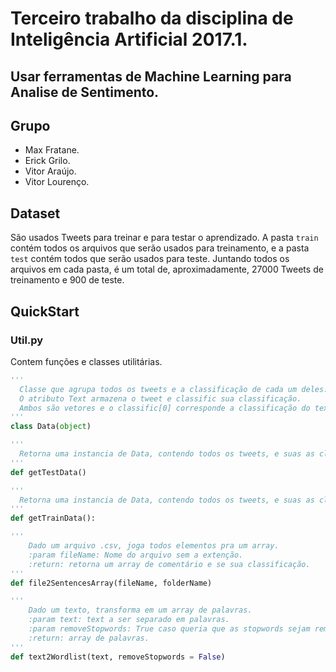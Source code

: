 # Terceiro trabalho da disciplina de Inteligência Artificial 2017.1.

## Usar ferramentas de Machine Learning para Analise de Sentimento.

## Grupo
- Max Fratane.
- Erick Grilo.
- Vitor Araújo.
- Vitor Lourenço.

## Dataset
São usados Tweets para treinar e para testar o aprendizado.
A pasta `train` contém todos os arquivos que serão usados para treinamento, e a pasta `test` contém todos que serão usados para teste.
Juntando todos os arquivos em cada pasta, é um total de, aproximadamente, 27000 Tweets de treinamento e 900 de teste.

## QuickStart
### Util.py
Contem funções e classes utilitárias.

``` python
'''
  Classe que agrupa todos os tweets e a classificação de cada um deles.
  O atributo Text armazena o tweet e classific sua classificação.
  Ambos são vetores e o classific[0] corresponde a classificação do text[0].
'''
class Data(object)
```

``` python
'''
  Retorna uma instancia de Data, contendo todos os tweets, e suas as classificações, de todos os arquivos da pasta test.
'''
def getTestData()
```

``` python
'''
  Retorna uma instancia de Data, contendo todos os tweets, e suas as classificações, de todos os arquivos da pasta train.
'''
def getTrainData():
```

``` python
'''
    Dado um arquivo .csv, joga todos elementos pra um array.
    :param fileName: Nome do arquivo sem a extenção.
    :return: retorna um array de comentário e se sua classificação.
'''
def file2SentencesArray(fileName, folderName)
```

``` python
'''
    Dado um texto, transforma em um array de palavras.
    :param text: text a ser separado em palavras.
    :param removeStopwords: True caso queria que as stopwords sejam removidas, False(padrão) caso contrário.
    :return: array de palavras.
'''
def text2Wordlist(text, removeStopwords = False)
```

